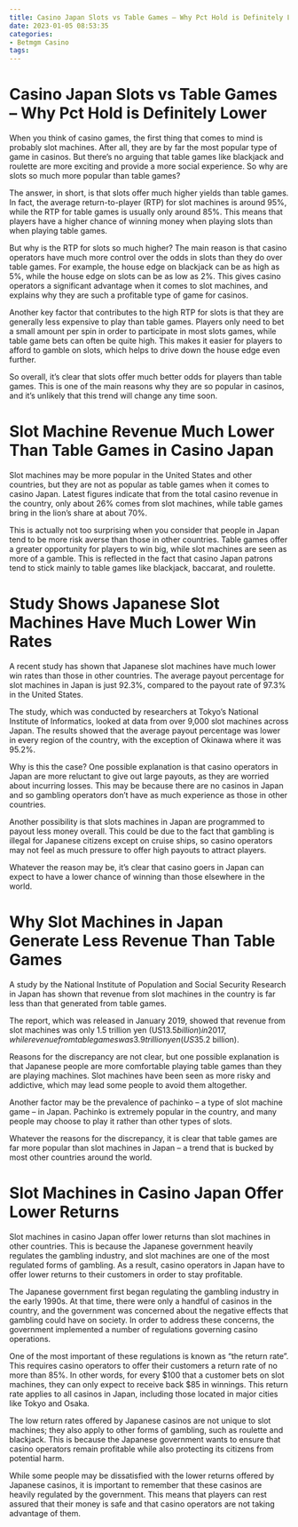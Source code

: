 ```yaml
---
title: Casino Japan Slots vs Table Games – Why Pct Hold is Definitely Lower 
date: 2023-01-05 08:53:35
categories:
- Betmgm Casino
tags:
---
```



# Casino Japan Slots vs Table Games – Why Pct Hold is Definitely Lower 

When you think of casino games, the first thing that comes to mind is probably slot machines. After all, they are by far the most popular type of game in casinos. But there’s no arguing that table games like blackjack and roulette are more exciting and provide a more social experience. So why are slots so much more popular than table games?

The answer, in short, is that slots offer much higher yields than table games. In fact, the average return-to-player (RTP) for slot machines is around 95%, while the RTP for table games is usually only around 85%. This means that players have a higher chance of winning money when playing slots than when playing table games.

But why is the RTP for slots so much higher? The main reason is that casino operators have much more control over the odds in slots than they do over table games. For example, the house edge on blackjack can be as high as 5%, while the house edge on slots can be as low as 2%. This gives casino operators a significant advantage when it comes to slot machines, and explains why they are such a profitable type of game for casinos.

Another key factor that contributes to the high RTP for slots is that they are generally less expensive to play than table games. Players only need to bet a small amount per spin in order to participate in most slots games, while table game bets can often be quite high. This makes it easier for players to afford to gamble on slots, which helps to drive down the house edge even further.

So overall, it’s clear that slots offer much better odds for players than table games. This is one of the main reasons why they are so popular in casinos, and it’s unlikely that this trend will change any time soon.

#  Slot Machine Revenue Much Lower Than Table Games in Casino Japan 

Slot machines may be more popular in the United States and other countries, but they are not as popular as table games when it comes to casino Japan. Latest figures indicate that from the total casino revenue in the country, only about 26% comes from slot machines, while table games bring in the lion’s share at about 70%.

This is actually not too surprising when you consider that people in Japan tend to be more risk averse than those in other countries. Table games offer a greater opportunity for players to win big, while slot machines are seen as more of a gamble. This is reflected in the fact that casino Japan patrons tend to stick mainly to table games like blackjack, baccarat, and roulette.

#  Study Shows Japanese Slot Machines Have Much Lower Win Rates 

A recent study has shown that Japanese slot machines have much lower win rates than those in other countries. The average payout percentage for slot machines in Japan is just 92.3%, compared to the payout rate of 97.3% in the United States.

The study, which was conducted by researchers at Tokyo’s National Institute of Informatics, looked at data from over 9,000 slot machines across Japan. The results showed that the average payout percentage was lower in every region of the country, with the exception of Okinawa where it was 95.2%.

Why is this the case? One possible explanation is that casino operators in Japan are more reluctant to give out large payouts, as they are worried about incurring losses. This may be because there are no casinos in Japan and so gambling operators don’t have as much experience as those in other countries.

Another possibility is that slots machines in Japan are programmed to payout less money overall. This could be due to the fact that gambling is illegal for Japanese citizens except on cruise ships, so casino operators may not feel as much pressure to offer high payouts to attract players.

Whatever the reason may be, it’s clear that casino goers in Japan can expect to have a lower chance of winning than those elsewhere in the world.

#  Why Slot Machines in Japan Generate Less Revenue Than Table Games 

A study by the National Institute of Population and Social Security Research in Japan has shown that revenue from slot machines in the country is far less than that generated from table games. 

The report, which was released in January 2019, showed that revenue from slot machines was only 1.5 trillion yen (US$13.5 billion) in 2017, while revenue from table games was 3.9 trillion yen (US$35.2 billion). 

Reasons for the discrepancy are not clear, but one possible explanation is that Japanese people are more comfortable playing table games than they are playing machines. Slot machines have been seen as more risky and addictive, which may lead some people to avoid them altogether. 

Another factor may be the prevalence of pachinko – a type of slot machine game – in Japan. Pachinko is extremely popular in the country, and many people may choose to play it rather than other types of slots. 

Whatever the reasons for the discrepancy, it is clear that table games are far more popular than slot machines in Japan – a trend that is bucked by most other countries around the world.

#  Slot Machines in Casino Japan Offer Lower Returns

Slot machines in casino Japan offer lower returns than slot machines in other countries. This is because the Japanese government heavily regulates the gambling industry, and slot machines are one of the most regulated forms of gambling. As a result, casino operators in Japan have to offer lower returns to their customers in order to stay profitable.

The Japanese government first began regulating the gambling industry in the early 1990s. At that time, there were only a handful of casinos in the country, and the government was concerned about the negative effects that gambling could have on society. In order to address these concerns, the government implemented a number of regulations governing casino operations.

One of the most important of these regulations is known as “the return rate”. This requires casino operators to offer their customers a return rate of no more than 85%. In other words, for every $100 that a customer bets on slot machines, they can only expect to receive back $85 in winnings. This return rate applies to all casinos in Japan, including those located in major cities like Tokyo and Osaka.

The low return rates offered by Japanese casinos are not unique to slot machines; they also apply to other forms of gambling, such as roulette and blackjack. This is because the Japanese government wants to ensure that casino operators remain profitable while also protecting its citizens from potential harm.

While some people may be dissatisfied with the lower returns offered by Japanese casinos, it is important to remember that these casinos are heavily regulated by the government. This means that players can rest assured that their money is safe and that casino operators are not taking advantage of them.
